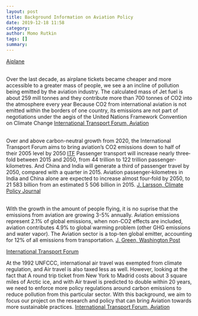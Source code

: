 ```yaml
---
layout: post
title: Background Information on Aviation Policy
date: 2019-12-18 11:58
category: 
author: Momo Rutkin 
tags: []
summary: 
---
```


[Aiplane](https://www.washingtonpost.com/wp-apps/imrs.php?src=https://arc-anglerfish-washpost-prod-washpost.s3.amazonaws.com/public/HR6MFCAS6MYZLPGRNJTFUOVH5I.jpg&w=1440)

<br> Over the last decade, as airplane tickets became cheaper and more accessible to a greater mass of people, we see a an incline of pollution being emitted by the aviation industry. The calculated mass of Jet fuel is about 259 mill tonnes and they contribute more than 700 tonnes of CO2 into the atmosphere every year 
Because CO2 from international aviation is not emitted within the borders of one country, its emissions are not part of negotiations under the aegis of the United Nations Framework Convention on Climate Change [International Transport Forum, Aviation][ITF]


<br> Over and above carbon-neutral growth from 2020, the International Transport Forum aims to bring aviation’s CO2 emissions down to half of their 2005 level by 2050 [ITF] Passenger transport will increase nearly three‐fold between 2015 and 2050, from 44 trillion to 122 trillion passenger‐kilometres. And China and India will generate a third of passenger travel by 2050, compared with a quarter in 2015.
Aviation passenger‐kilometres in India and China alone are expected to increase almost four‐fold by 2050, to 21 583 billion from an estimated 5 506 billion in 2015. [J. Larsson, Climate Policy Journal][jj]

<br> With the growth in the amount of people flying, it is no suprise that the emissions from aviation are growing 3-5% annually. Aviation emissions represent 2.1% of global emissions, when non-CO2 effects are included, aviation contributes 4.9% to global warming problem (other GHG emissions and water vapor). 
The Aviation sector is a top-ten global emitter, accounting for 12% of all emissions from transportation. [J. Green, Washington Post][gg]

[International Transport Forum](https://upload.wikimedia.org/wikipedia/commons/thumb/d/d3/ITF%25_20Logo%25_20colour%25_201057x292.jpg/600px-ITF%25_20Logo%25_20colour%25_201057x292.jpg)

At the 1992 UNFCCC, international air travel was exempted from climate regulation, and Air travel is also taxed less as well. However, looking at the fact that 
A round trip ticket from New York to Madrid costs about 3 square miles of Arctic ice, and with Air travel is predicted to double within 20 years, we need to enforce more policy regulations around carbon emissions to reduce pollution from this particular sector. With this background, we aim to focus our project on the research and policy that can bring Aviation towards more sustainable practices. [International Transport Forum, Aviation][ITF] 

[ITF]: https://www.itf-oecd.org/aviation
[jj]: https://www.tandfonline.com/doi/full/10.1080/14693062.2018.1562871 
[gg]: https://www.washingtonpost.com/news/monkey-cage/wp/2016/10/14/the-world-is-about-to-get-tough-on-aviation-emissions-heres-what-you-need-to-know/ 
[itf]: https://www.itf-oecd.org/cop24  
[unfcccc]: https://unfccc.int/news/cop24-capacity-building-hub-officially-opened
